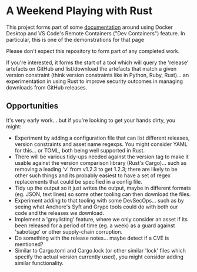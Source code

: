 # A Weekend Playing with Rust

This project forms part of some [documentation](https://one.pythian.com/pages/viewpage.action?pageId=240747156) around using Docker Desktop and VS Code's Remote Containers ("Dev Containers") feature. In particular, this is one of the demonstrations for that page

Please don't expect this repository to form part of any completed work.

If you're interested, it forms the start of a tool which will query the 'release' artefacts on GitHub and list/download the artefacts that match a given version constraint (think version constraints like in Python, Ruby, Rust)... an experimentation in using Rust to improve security outcomes in managing downloads from GitHub releases.

## Opportunities

It's very early work... but if you're looking to get your hands dirty, you might:

* Experiment by adding a configuration file that can list different releases, version constraints and asset name regexps. You might consider YAML for this... or TOML, both being well supported in Rust.
* There will be various tidy-ups needed against the version tag to make it usable against the version comparison library (Rust's Cargo)... such as removing a leading 'v' from v1.2.3 to get 1.2.3; there are likely to be other such things and its probably easiest to have a set of regex replacements that could be specified in a config file.
* Tidy up the output so it just writes the output, maybe in different formats (eg. JSON, text lines) so some other tooling can then download the files.
* Experiment adding to that tooling with some DevSecOps... such as by seeing what Anchore's Syft and Grype tools could do with both our code and the releases we download.
* Implement a 'greylisting' feature, where we only consider an asset if its been released for a period of time (eg. a week) as a guard against 'sabotage' or other supply-chain corruption.
* Do something with the release notes... maybe detect if a CVE is mentioned?
* Similar to Cargo.toml and Cargo.lock (or other similar 'lock' files which specify the actual version currently used), you might consider adding similar functionality.